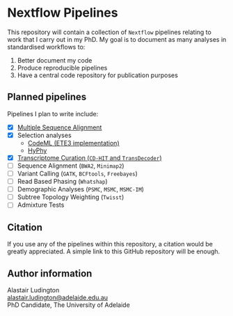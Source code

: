 # Nextflow Pipelines

This repository will contain a collection of `Nextflow` pipelines relating to
work that I carry out in my PhD. My goal is to document as many analyses in
standardised workflows to:

1. Better document my code
2. Produce reproducible pipelines
3. Have a central code repository for publication purposes

## Planned pipelines

Pipelines I plan to write include:

- [x] [Multiple Sequence Alignment](https://github.com/a-lud/nf-pipelines/wiki/Multiple-Sequence-Alignment)
- [x] Selection analyses
  - [CodeML (ETE3 implementation)](https://github.com/a-lud/nf-pipelines/wiki/CodeML---ETE3-implementation)
  - [HyPhy](https://github.com/a-lud/nf-pipelines/wiki/HyPhy)
- [x] [Transcriptome Curation (`CD-HIT` and `TransDecoder`)](https://github.com/a-lud/nf-pipelines/wiki/Trascriptome-Curation)
- [ ] Sequence Alignment (`BWA2`, `Minimap2`)
- [ ] Variant Calling (`GATK`, `BCFtools`, `Freebayes`)
- [ ] Read Based Phasing (`Whatshap`)
- [ ] Demographic Analyses (`PSMC`, `MSMC`, `MSMC-IM`)
- [ ] Subtree Topology Weighting (`Twisst`)
- [ ] Admixture Tests

## Citation

If you use any of the pipelines within this repository, a citation would be greatly
appreciated. A simple link to this GitHub repository will be enough.

## Author information

Alastair Ludington  
alastair.ludington@adelaide.edu.au  
PhD Candidate, The University of Adelaide
